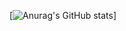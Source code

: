 [![Anurag's GitHub stats](https://github-readme-stats.vercel.app/api?username=alagesanbe08&count_private=true&show_icons=true&theme=dracula)]
